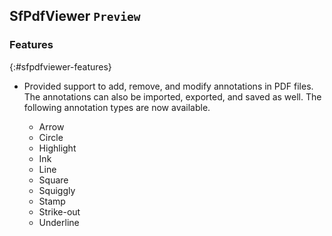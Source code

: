 ## SfPdfViewer `Preview`

### Features
{:#sfpdfviewer-features}

* Provided support to add, remove, and modify annotations in PDF files. The annotations can also be imported, exported, and saved as well. The following annotation types are now available.

  * Arrow
  * Circle
  * Highlight
  * Ink
  * Line
  * Square
  * Squiggly
  * Stamp
  * Strike-out
  * Underline
